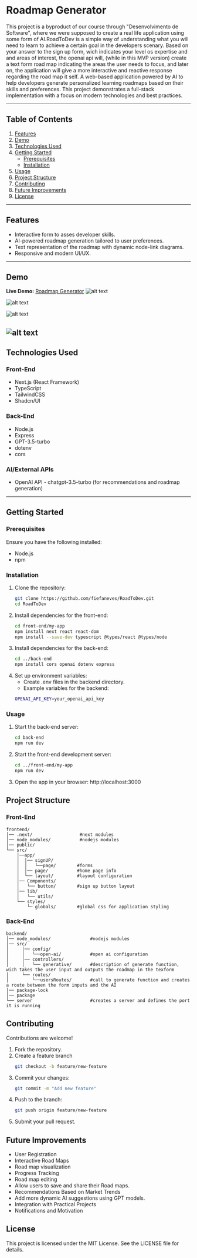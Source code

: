 # **Roadmap Generator**

This project is a byproduct of our course through "Desenvolvimento de Software", where we were supposed to create a real life application using
 some form of AI.RoadToDev is a simple way of understanding what you will need to learn to achieve a certain goal in the developers scenary.
 Based on your answer to the sign up form, wich indicates your level os expertise and and areas of interest, the openai api will, (while in this MVP version) 
 create a text form road map indicating the areas the user needs to focus, and later on, the application will give a more interactive and reactive response
 regarding the road map it self. A web-based application powered by AI to help developers generate personalized learning roadmaps based on their 
 skills and preferences. This project demonstrates a full-stack implementation with a focus on modern technologies and best practices.

---

## **Table of Contents**

1. [Features](#features)  
2. [Demo](#demo)  
3. [Technologies Used](#technologies-used)  
4. [Getting Started](#getting-started)  
   - [Prerequisites](#prerequisites)  
   - [Installation](#installation)  
5. [Usage](#usage)  
6. [Project Structure](#project-structure)  
7. [Contributing](#contributing)  
8. [Future Improvements](#future-improvements)  
9. [License](#license)  

---

## **Features**

- Interactive form to asses developer skills.  
- AI-powered roadmap generation tailored to user preferences.  
- Text representation of the roadmap with dynamic node-link diagrams.  
- Responsive and modern UI/UX.

---

## **Demo**
**Live Demo:** [Roadmap Generator](https://example.com)
![alt text](capturas-do-sistema/cap1.png)

![alt text](capturas-do-sistema/cap2.png)

![alt text](capturas-do-sistema/cap3.png)

![alt text](capturas-do-sistema/cap4.png)
---

## **Technologies Used**

### **Front-End**
- Next.js (React Framework)
- TypeScript
- TailwindCSS
- Shadcn/UI
  
### **Back-End**
- Node.js
- Express  
- GPT-3.5-turbo
- dotenv
- cors

### **AI/External APIs**
- OpenAI API - chatgpt-3.5-turbo (for recommendations and roadmap generation)

---

## **Getting Started**

### **Prerequisites**

Ensure you have the following installed:
- Node.js 
- npm  

### **Installation**

1. Clone the repository:
    ```bash
    git clone https://github.com/fiefaneves/RoadToDev.git
    cd RoadToDev
2. Install dependencies for the front-end:
    ```bash
    cd front-end/my-app
    npm install next react react-dom
    npm install --save-dev typescript @types/react @types/node

3. Install dependencies for the back-end:
    ```bash
   cd ../back-end
   npm install cors openai dotenv express

4. Set up environment variables:
    - Create .env files in the backend directory.
    - Example variables for the backend:
    ```bash
    OPENAI_API_KEY=your_openai_api_key

### **Usage**

1. Start the back-end server:
    ```bash
    cd back-end
    npm run dev
2. Start the front-end development server:
    ```bash
    cd ../front-end/my-app
    npm run dev
3. Open the app in your browser:
    http://localhost:3000

## **Project Structure**
### **Front-End**

    frontend/
    │── .next/                  #next modules
    │── node_modules/           #nodejs modules
    │── public/                 
    └── src/                    
        │──app/
        │  │── signUP/
        │  │   └──page/        #forms
        │  │── page/           #home page info
        │  └── layout/         #layout configuration
        │── Components/
        │   └── button/        #sign up button layout
        │── lib/
        │   └── utils/
        └── styles/
            └─ globals/        #global css for application styling
                   
### **Back-End**
   
    backend/
    │── node_modules/               #nodejs modules
    │── src/                    
    │     │── config/
    │     │   └──open-ai/           #open ai configuration 
    │     │── controllers/
    │     │   └── generative/       #description of generate function, wich takes the user input and outputs the roadmap in the texform
    │     └── routes/
    │         └──usersRoutes/       #call to generate function and creates a route between the form inputs and the AI  
    │── package-lock                
    │── package                     
    └── server                      #creates a server and defines the port it is running

## **Contributing**
Contributions are welcome!

1. Fork the repository.
2. Create a feature branch
    ```bash
    git checkout -b feature/new-feature
3. Commit your changes: 
    ```bash
    git commit -m "Add new feature"
4. Push to the branch:
    ```bash
    git push origin feature/new-feature
5. Submit your pull request.

## **Future Improvements**
- User Registration
- Interactive Road Maps
- Road map visualization
- Progress Tracking
- Road map editing
- Allow users to save and share their Road maps.
- Recommendations Based on Market Trends
- Add more dynamic AI suggestions using GPT models.
- Integration with Practical Projects
- Notifications and Motivation

## **License**
This project is licensed under the MIT License. See the LICENSE file for details.
